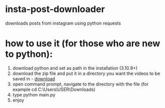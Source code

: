 # insta-post-downloader
downloads posts from instagram using python requests

# how to use it (for those who are new to python):
1. download python and set as path in the installation (3.10.9+)
2. download the zip file and put it in a directory you want the videos to be saved in -
[download](https://github.com/Hecker5556/insta-post-downloader/archive/refs/heads/main.zip)
3. open command prompt, navigate to the directory with the file (for example cd C:\Users\USER\Downloads)
4. type python main.py
5. enjoy
